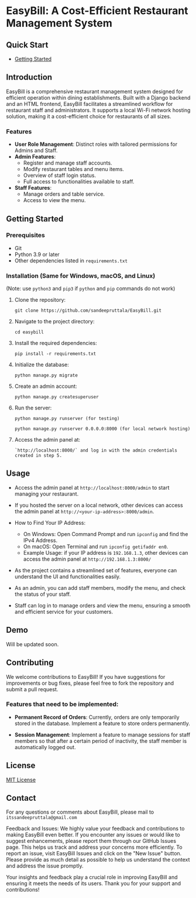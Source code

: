 
# EasyBill: A Cost-Efficient Restaurant Management System

## Quick Start

- [Getting Started](#getting-started)

## Introduction

EasyBill is a comprehensive restaurant management system designed for efficient operation within dining establishments. Built with a Django backend and an HTML frontend, EasyBill facilitates a streamlined workflow for restaurant staff and administrators. It supports a local Wi-Fi network hosting solution, making it a cost-efficient choice for restaurants of all sizes.

### Features

- **User Role Management**: Distinct roles with tailored permissions for Admins and Staff.
- **Admin Features**:
  - Register and manage staff accounts.
  - Modify restaurant tables and menu items.
  - Overview of staff login status.
  - Full access to functionalities available to staff.
- **Staff Features**:
  - Manage orders and table service.
  - Access to view the menu.

## Getting Started

### Prerequisites

- Git
- Python 3.9 or later
- Other dependencies listed in `requirements.txt`

### Installation (Same for Windows, macOS, and Linux)

(Note: use `python3` and `pip3` if `python` and `pip` commands do not work)

1. Clone the repository:
   ```
   git clone https://github.com/sandeepruttala/EasyBill.git
   ```
2. Navigate to the project directory:
   ```
   cd easybill
   ```
3. Install the required dependencies:
   ```
   pip install -r requirements.txt
   ```
4. Initialize the database:
   ```
   python manage.py migrate
   ```
5. Create an admin account:
   ```
   python manage.py createsuperuser
   ```
6. Run the server:
   ```
   python manage.py runserver (for testing)
   ```
   ```
   python manage.py runserver 0.0.0.0:8000 (for local network hosting)
   ```

7. Access the admin panel at:
   ```
   `http://localhost:8000/` and log in with the admin credentials created in step 5.
   ```

## Usage

- Access the admin panel at `http://localhost:8000/admin` to start managing your restaurant.

- If you hosted the server on a local network, other devices can access the admin panel at `http://<your-ip-address>:8000/admin`.

- How to Find Your IP Address:
  - On Windows: Open Command Prompt and run `ipconfig` and find the IPv4 Address.
  - On macOS: Open Terminal and run `ipconfig getifaddr en0`.
  - Example Usage:
   if your IP address is `192.168.1.3`, other devices can access the admin panel at `http://192.168.1.3:8000/`


- As the project contains a streamlined set of features, everyone can understand the UI and functionalities easily.

- As an admin, you can add staff members, modify the menu, and check the status of your staff.

- Staff can log in to manage orders and view the menu, ensuring a smooth and efficient service for your customers.

## Demo

Will be updated soon.


## Contributing

We welcome contributions to EasyBill! If you have suggestions for improvements or bug fixes, please feel free to fork the repository and submit a pull request.

### Features that need to be implemented:
- **Permanent Record of Orders**: Currently, orders are only temporarily stored in the database. Implement a feature to store orders permanently.

- **Session Management**: Implement a feature to manage sessions for staff members so that after a certain period of inactivity, the staff member is automatically logged out.

## License

[MIT License](LICENSE.md)

## Contact
For any questions or comments about EasyBill, please 
mail to `itssandeepruttala@gmail.com`

Feedback and Issues: We highly value your feedback and contributions to making EasyBill even better. If you encounter any issues or would like to suggest enhancements, please report them through our GitHub Issues page. This helps us track and address your concerns more efficiently. To report an issue, visit EasyBill Issues and click on the "New Issue" button. Please provide as much detail as possible to help us understand the context and address the issue promptly.

Your insights and feedback play a crucial role in improving EasyBill and ensuring it meets the needs of its users. Thank you for your support and contributions!


